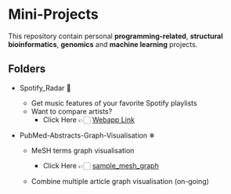# Mini-Projects

This repository contain personal **programming-related**, **structural bioinformatics**, **genomics** and **machine learning** projects.

## Folders

- Spotify_Radar 🎵
	- Get music features of your favorite Spotify playlists
	- Want to compare artists?
		- Click Here 👉🏻 [Webapp Link](https://artist-compare.herokuapp.com/)

- PubMed-Abstracts-Graph-Visualisation ❄
	- MeSH terms graph visualisation
	   - Click Here 👉🏻 [sample_mesh_graph](https://raw.githubusercontent.com/akshayonly/Mini-Projects/main/PubMed-Abstracts-Graph-Visualisation/article_2.png)
	
	- Combine multiple article graph visualisation (on-going)
